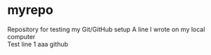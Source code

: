 # myrepo
Repository for testing my Git/GitHub setup
A line I wrote on my local computer  
Test line
1
aaa
github
